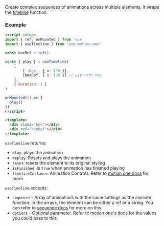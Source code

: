 Create complex sequences of animations across multiple elements. It wraps the [timeline](https://motion.dev/dom/timeline) function.

### Example

```html
<script setup>
import { ref, onMounted } from 'vue'
import { useTimeline } from 'vue-motion-one'

const boxRef = ref()

const { play } = useTimeline(
    [
        ['.box', { x: 100 }],
        [boxRef, { x: 100 }] // use refs too
    ],
    { duration: 1 }
)

onMounted(() => {
  play()
})
</script>

<template>
  <div class="box"></div>
  <div ref="boxRef"></div>
</template>
```

`useTimeline` returns:

-   `play`: plays the animation
-   `replay`: Resets and plays the animation
-   `reset`: resets the element to its original styling
-   `isFinished`: is `true` when animation has finished playing
-   `timelineInstance`: Animation Controls. Refer to [motion one docs](https://motion.dev/dom/controls) for more.

`useTimeline` accepts:

-   `sequence` - Array of animations with the same settings as the animate function. In the arrays, the element can be either a ref or a string. You can refer to [sequence docs](https://motion.dev/dom/timeline#sequence) for more on this.
-   `options` - Optional parameter. Refer to [motion one's docs](https://motion.dev/dom/animate#options) for the values you could pass to this.